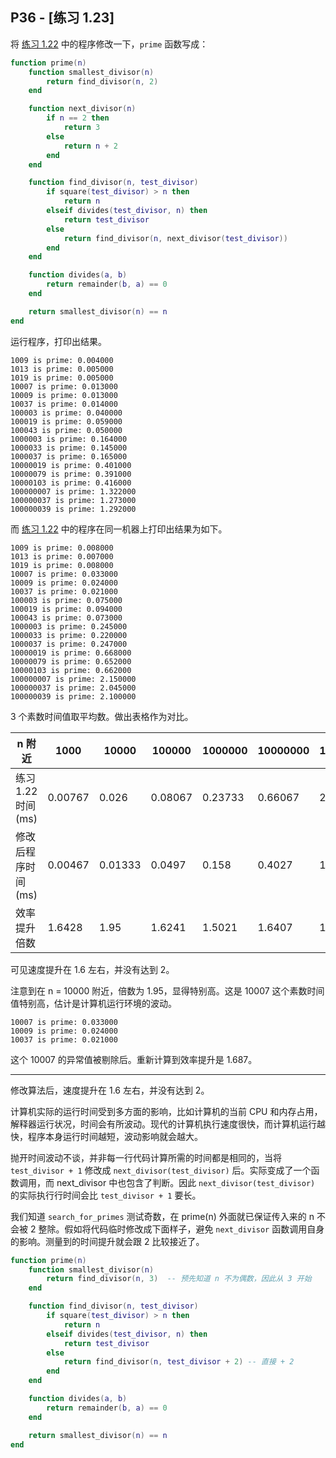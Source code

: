 ## P36 - [练习 1.23]

将 [练习 1.22](./exercise_1_22.md) 中的程序修改一下，`prime` 函数写成：

``` Lua
function prime(n)
    function smallest_divisor(n)
        return find_divisor(n, 2)
    end

    function next_divisor(n)
        if n == 2 then 
            return 3
        else 
            return n + 2
        end 
    end

    function find_divisor(n, test_divisor)
        if square(test_divisor) > n then 
            return n
        elseif divides(test_divisor, n) then 
            return test_divisor
        else
            return find_divisor(n, next_divisor(test_divisor))
        end
    end

    function divides(a, b)
        return remainder(b, a) == 0
    end

    return smallest_divisor(n) == n
end
```

运行程序，打印出结果。

```
1009 is prime: 0.004000
1013 is prime: 0.005000
1019 is prime: 0.005000
10007 is prime: 0.013000
10009 is prime: 0.013000
10037 is prime: 0.014000
100003 is prime: 0.040000
100019 is prime: 0.059000
100043 is prime: 0.050000
1000003 is prime: 0.164000
1000033 is prime: 0.145000
1000037 is prime: 0.165000
10000019 is prime: 0.401000
10000079 is prime: 0.391000
10000103 is prime: 0.416000
100000007 is prime: 1.322000
100000037 is prime: 1.273000
100000039 is prime: 1.292000
```

而 [练习 1.22](./exercise_1_22.md) 中的程序在同一机器上打印出结果为如下。

```
1009 is prime: 0.008000
1013 is prime: 0.007000
1019 is prime: 0.008000
10007 is prime: 0.033000
10009 is prime: 0.024000
10037 is prime: 0.021000
100003 is prime: 0.075000
100019 is prime: 0.094000
100043 is prime: 0.073000
1000003 is prime: 0.245000
1000033 is prime: 0.220000
1000037 is prime: 0.247000
10000019 is prime: 0.668000
10000079 is prime: 0.652000
10000103 is prime: 0.662000
100000007 is prime: 2.150000
100000037 is prime: 2.045000
100000039 is prime: 2.100000
```

3 个素数时间值取平均数。做出表格作为对比。

| n 附近            | 1000  | 10000  | 100000  | 1000000  | 10000000 | 100000000 |
|-------------------|-------|--------|---------|----------|----------|-----------|
| 练习 1.22 时间(ms) | 0.00767 | 0.026  | 0.08067  | 0.23733   |0.66067     | 2.09834 |
| 修改后程序时间(ms)  | 0.00467 | 0.01333  | 0.0497  | 0.158   |0.4027     | 1.2957    |
| 效率提升倍数       | 1.6428   | 1.95    | 1.6241  | 1.5021   |1.6407     | 1.6195    |

可见速度提升在 1.6 左右，并没有达到 2。

注意到在 n = 10000 附近，倍数为 1.95，显得特别高。这是 10007 这个素数时间值特别高，估计是计算机运行环境的波动。

```
10007 is prime: 0.033000
10009 is prime: 0.024000
10037 is prime: 0.021000
```

这个 10007 的异常值被剔除后。重新计算到效率提升是 1.687。

--------

修改算法后，速度提升在 1.6 左右，并没有达到 2。

计算机实际的运行时间受到多方面的影响，比如计算机的当前 CPU 和内存占用，解释器运行状况，时间会有所波动。现代的计算机执行速度很快，而计算机运行越快，程序本身运行时间越短，波动影响就会越大。

抛开时间波动不谈，并非每一行代码计算所需的时间都是相同的，当将 `test_divisor + 1` 修改成 `next_divisor(test_divisor)` 后。实际变成了一个函数调用，而 next_divisor 中也包含了判断。因此 `next_divisor(test_divisor)` 的实际执行行时间会比 `test_divisor + 1` 要长。

我们知道 `search_for_primes` 测试奇数，在 prime(n) 外面就已保证传入来的 n 不会被 2 整除。假如将代码临时修改成下面样子，避免 `next_divisor` 函数调用自身的影响。测量到的时间提升就会跟 2 比较接近了。

``` Lua
function prime(n)
    function smallest_divisor(n)
        return find_divisor(n, 3)  -- 预先知道 n 不为偶数，因此从 3 开始
    end

    function find_divisor(n, test_divisor)
        if square(test_divisor) > n then 
            return n
        elseif divides(test_divisor, n) then 
            return test_divisor
        else
            return find_divisor(n, test_divisor + 2) -- 直接 + 2
        end
    end

    function divides(a, b)
        return remainder(b, a) == 0
    end

    return smallest_divisor(n) == n
end
```


